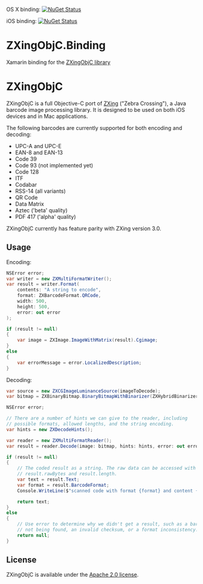 OS X binding: [![NuGet Status](http://img.shields.io/nuget/v/ZXingObjC.OSX.Binding.svg?style=flat)](https://www.nuget.org/packages/ZXingObjC.OSX.Binding/)

iOS binding: [![NuGet Status](http://img.shields.io/nuget/v/ZXingObjC.iOS.Binding.svg?style=flat)](https://www.nuget.org/packages/ZXingObjC.iOS.Binding/)

# ZXingObjC.Binding

Xamarin binding for the [ZXingObjC library](https://github.com/TheLevelUp/ZXingObjC)

# ZXingObjC

ZXingObjC is a full Objective-C port of [ZXing](https://github.com/zxing/zxing) ("Zebra Crossing"), a Java barcode image processing library. It is designed to be used on both iOS devices and in Mac applications.

The following barcodes are currently supported for both encoding and decoding:

* UPC-A and UPC-E
* EAN-8 and EAN-13
* Code 39
* Code 93 (not implemented yet)
* Code 128
* ITF
* Codabar
* RSS-14 (all variants)
* QR Code
* Data Matrix
* Aztec ('beta' quality)
* PDF 417 ('alpha' quality)

ZXingObjC currently has feature parity with ZXing version 3.0.

## Usage

Encoding:

```c#
NSError error;
var writer = new ZXMultiFormatWriter();
var result = writer.Format(
    contents: "A string to encode",
    format: ZXBarcodeFormat.QRCode,
    width: 500,
    height: 500,
    error: out error
);

if (result != null)
{
    var image = ZXImage.ImageWithMatrix(result).Cgimage;
}
else
{
    var errorMessage = error.LocalizedDescription;
}
```

Decoding:

```c#
var source = new ZXCGImageLuminanceSource(imageToDecode);
var bitmap = ZXBinaryBitmap.BinaryBitmapWithBinarizer(ZXHybridBinarizer.BinarizerWithSource(source));

NSError error;

// There are a number of hints we can give to the reader, including
// possible formats, allowed lengths, and the string encoding.
var hints = new ZXDecodeHints();

var reader = new ZXMultiFormatReader();
var result = reader.Decode(image: bitmap, hints: hints, error: out error);

if (result != null)
{
    // The coded result as a string. The raw data can be accessed with
    // result.rawBytes and result.length.
    var text = result.Text;
    var format = result.BarcodeFormat;
    Console.WriteLine($"scanned code with format {format} and content {text}");

    return text;
}
else
{
    // Use error to determine why we didn't get a result, such as a barcode
    // not being found, an invalid checksum, or a format inconsistency.
    return null;
}
```

## License

ZXingObjC is available under the [Apache 2.0 license](http://www.apache.org/licenses/LICENSE-2.0.html).

